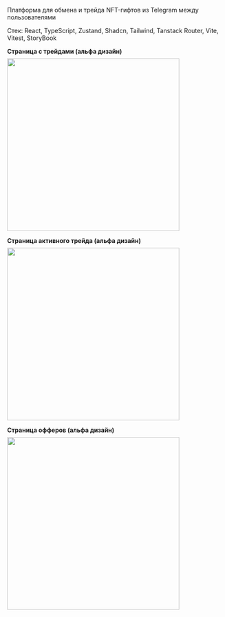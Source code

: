 Платформа для обмена и трейда NFT-гифтов из Telegram между пользователями

Стек: React, TypeScript, Zustand, Shadcn, Tailwind, Tanstack Router, Vite, Vitest, StoryBook

<div align="left" style="margin-bottom: 12px;">
  <p style="margin-bottom: 8px;"><strong>Страница с трейдами (альфа дизайн)</strong></p>
  <img src="https://github.com/user-attachments/assets/497aa88f-c19c-4320-a008-cd43cc9d08bc" width="400" />
</div>

<div align="left" style="margin-bottom: 12px;">
  <p style="margin-bottom: 8px;"><strong>Страница активного трейда (альфа дизайн)</strong></p>
  <img src="https://github.com/user-attachments/assets/16c4ceb8-5193-4965-ac63-510e43396305" width="400" />
</div>

<div align="left">
  <p style="margin-bottom: 8px;"><strong>Страница офферов (альфа дизайн)</strong></p>
  <img src="https://github.com/user-attachments/assets/ff8873d4-835d-474d-bcf8-f81dc056fce6" width="400" />
</div>

